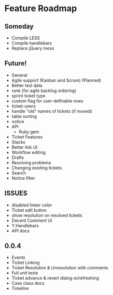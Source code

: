 # Feature Roadmap

## Someday
 * Compile LESS
 * Compile handlebars
 * Replace jQuery mess

## Future!
 * General
  * Agile support (Kanban and Scrum) (Planned)
  * Better test data
  * rank (for agile backlog ordering)
  * sprint ticket type
  * custom flag for user-definable rows
  * ticket-users
  * handle "old" names of tickets (if moved)
  * table sorting
  * notice
  * API
    * Ruby gem
 * Ticket Features
  * Stacks
  * Better link UI
 * Workflow editing
  * Drafts
  * Resolving problems
  * Changing existing tickets
 * Search
  * Notice filter

## ISSUES
 * disabled linker color
 * Ticket edit button
 * show resolution on resolved tickets
 * Decent Comment UI
 * Y.Handlebars
 * API docs

## 0.0.4
 * Events
 * Ticket Linking
 * Ticket Resolution & Unresolution with comments
  * Full unit tests
 * Ticket advance & revert dialog w/refreshing
 * Case class docs
 * Timeline
